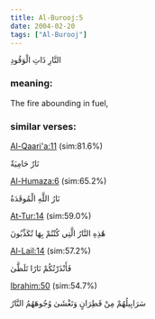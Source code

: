 ```yaml
---
title: Al-Burooj:5
date: 2004-02-20
tags: ["Al-Burooj"]
---
```

النَّارِ ذَاتِ الْوَقُودِ
### meaning: 
The fire abounding in fuel,
### similar verses: 

[Al-Qaari'a:11](/101/11) (sim:81.6%)

نَارٌ حَامِيَةٌ

[Al-Humaza:6](/104/6) (sim:65.2%)

نَارُ اللَّهِ الْمُوقَدَةُ

[At-Tur:14](/52/14) (sim:59.0%)

هَٰذِهِ النَّارُ الَّتِي كُنْتُمْ بِهَا تُكَذِّبُونَ

[Al-Lail:14](/92/14) (sim:57.2%)

فَأَنْذَرْتُكُمْ نَارًا تَلَظَّىٰ

[Ibrahim:50](/14/50) (sim:54.7%)

سَرَابِيلُهُمْ مِنْ قَطِرَانٍ وَتَغْشَىٰ وُجُوهَهُمُ النَّارُ
